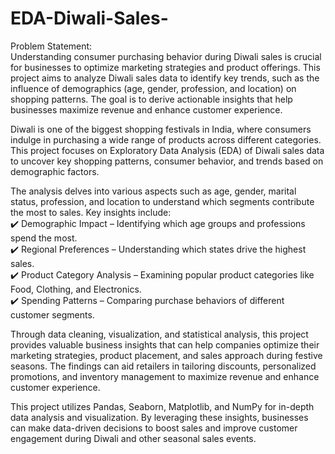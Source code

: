 # EDA-Diwali-Sales-
Problem Statement:  
Understanding consumer purchasing behavior during Diwali sales is crucial for businesses to optimize marketing strategies and product offerings. This project aims to analyze Diwali sales data to identify key trends, such as the influence of demographics (age, gender, profession, and location) on shopping patterns. The goal is to derive actionable insights that help businesses maximize revenue and enhance customer experience.  

Diwali is one of the biggest shopping festivals in India, where consumers indulge in purchasing a wide range of products across different categories. This project focuses on Exploratory Data Analysis (EDA) of Diwali sales data to uncover key shopping patterns, consumer behavior, and trends based on demographic factors.  
  
The analysis delves into various aspects such as age, gender, marital status, profession, and location to understand which segments contribute the most to sales. Key insights include:  
✔️ Demographic Impact – Identifying which age groups and professions spend the most.  
✔️ Regional Preferences – Understanding which states drive the highest sales.  
✔️ Product Category Analysis – Examining popular product categories like Food, Clothing, and Electronics.  
✔️ Spending Patterns – Comparing purchase behaviors of different customer segments.  
  
Through data cleaning, visualization, and statistical analysis, this project provides valuable business insights that can help companies optimize their marketing strategies, product placement, and sales approach during festive seasons. The findings can aid retailers in tailoring discounts, personalized promotions, and inventory management to maximize revenue and enhance customer experience.  
  
This project utilizes Pandas, Seaborn, Matplotlib, and NumPy for in-depth data analysis and visualization. By leveraging these insights, businesses can make data-driven decisions to boost sales and improve customer engagement during Diwali and other seasonal sales events.  
